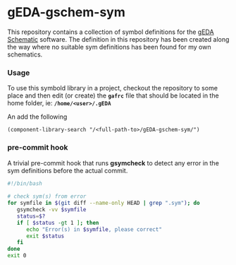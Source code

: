 # gEDA-gschem-sym
This repository contains a collection of symbol definitions for the [gEDA Schematic][1] software.
The definition in this repository has been created along the way where no suitable sym definitions has been found for my own schematics.


### Usage

To use this symbold library in a project, checkout the repository to some place and then edit (or create) the **```gafrc```** file that
should be located in the home folder, ie: **```/home/<user>/.gEDA```**


An add the following

```
(component-library-search "/<full-path-to>/gEDA-gschem-sym/")
```


### pre-commit hook
A trivial pre-commit hook that runs __gsymcheck__ to detect any error in the sym definitions before the actual commit.

```bash
#!/bin/bash
   
# check sym(s) from error
for symfile in $(git diff --name-only HEAD | grep ".sym"); do
   gsymcheck -vv $symfile
   status=$?
   if [ $status -gt 1 ]; then
      echo "Error(s) in $symfile, please correct"
      exit $status
   fi
done
exit 0
```


[1]: http://wiki.geda-project.org/
